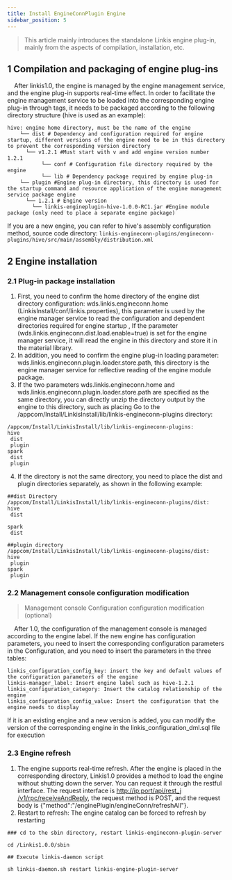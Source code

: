 ```yaml
---
title: Install EngineConnPlugin Engine
sidebar_position: 5
---
```


> This article mainly introduces the standalone Linkis engine plug-in, mainly from the aspects of compilation, installation, etc.

## 1 Compilation and packaging of engine plug-ins
&nbsp;&nbsp;&nbsp;&nbsp;After linkis1.0, the engine is managed by the engine management service, and the engine plug-in supports real-time effect. In order to facilitate the engine management service to be loaded into the corresponding engine plug-in through tags, it needs to be packaged according to the following directory structure (hive is used as an example):
```
hive: engine home directory, must be the name of the engine
    └── dist # Dependency and configuration required for engine startup, different versions of the engine need to be in this directory to prevent the corresponding version directory
      └── v1.2.1 #Must start with v and add engine version number 1.2.1
           └── conf # Configuration file directory required by the engine
           └── lib # Dependency package required by engine plug-in
    └── plugin #Engine plug-in directory, this directory is used for the startup command and resource application of the engine management service package engine
      └── 1.2.1 # Engine version
        └── linkis-engineplugin-hive-1.0.0-RC1.jar #Engine module package (only need to place a separate engine package)
```
If you are a new engine, you can refer to hive's assembly configuration method, source code directory: `linkis-engineconn-plugins/engineconn-plugins/hive/src/main/assembly/distribution.xml`

## 2 Engine installation
### 2.1 Plug-in package installation
1. First, you need to confirm the home directory of the engine dist directory configuration: wds.linkis.engineconn.home (LinkisInstall/conf/linkis.properties), this parameter is used by the engine manager service to read the configuration and dependent directories required for engine startup , If the parameter (wds.linkis.engineconn.dist.load.enable=true) is set for the engine manager service, it will read the engine in this directory and store it in the material library.
2. In addition, you need to confirm the engine plug-in loading parameter: wds.linkis.engineconn.plugin.loader.store.path, this directory is the engine manager service for reflective reading of the engine module package.
3. If the two parameters wds.linkis.engineconn.home and wds.linkis.engineconn.plugin.loader.store.path are specified as the same directory, you can directly unzip the directory output by the engine to this directory, such as placing Go to the /appcom/Install/LinkisInstall/lib/linkis-engineconn-plugins directory:
```
/appcom/Install/LinkisInstall/lib/linkis-engineconn-plugins:
hive
 dist
 plugin
spark
 dist
 plugin
```
4. If the directory is not the same directory, you need to place the dist and plugin directories separately, as shown in the following example:
```
##dist Directory
/appcom/Install/LinkisInstall/lib/linkis-engineconn-plugins/dist:
hive
 dist
 
spark
 dist
 
##plugin directory
/appcom/Install/LinkisInstall/lib/linkis-engineconn-plugins/dist:
hive
 plugin
spark
 plugin
```
### 2.2 Management console configuration modification

>Management console Configuration configuration modification (optional)

&nbsp;&nbsp;&nbsp;&nbsp;After 1.0, the configuration of the management console is managed according to the engine label. If the new engine has configuration parameters, you need to insert the corresponding configuration parameters in the Configuration, and you need to insert the parameters in the three tables:
```
linkis_configuration_config_key: insert the key and default values ​​of the configuration parameters of the engine
linkis-manager_label: Insert engine label such as hive-1.2.1
linkis_configuration_category: Insert the catalog relationship of the engine
linkis_configuration_config_value: Insert the configuration that the engine needs to display
```
If it is an existing engine and a new version is added, you can modify the version of the corresponding engine in the linkis_configuration_dml.sql file for execution

### 2.3 Engine refresh
1. The engine supports real-time refresh. After the engine is placed in the corresponding directory, Linkis1.0 provides a method to load the engine without shutting down the server. You can request it through the restful interface. The request interface is [http://ip:port/api/rest_j /v1/rpc/receiveAndReply](http://ip:port/api/rest_j/v1/rpc/receiveAndReply), the request method is POST, and the request body is {"method":"/enginePlugin/engineConn/refreshAll"}.
2. Restart to refresh: The engine catalog can be forced to refresh by restarting
```
### cd to the sbin directory, restart linkis-engineconn-plugin-server

cd /Linkis1.0.0/sbin

## Execute linkis-daemon script

sh linkis-daemon.sh restart linkis-engine-plugin-server
```